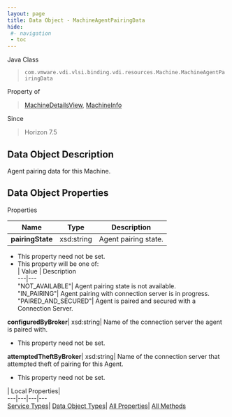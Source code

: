 ```yaml
---
layout: page
title: Data Object - MachineAgentPairingData
hide:
 #- navigation
 - toc
---
```






Java Class  
> `com.vmware.vdi.vlsi.binding.vdi.resources.Machine.MachineAgentPairingData`

Property of  
> [MachineDetailsView](vdi.resources.Machine.MachineDetailsView.md#field_detail), [MachineInfo](vdi.resources.Machine.MachineInfo.md#field_detail)

Since  
> Horizon 7.5


## Data Object Description 

Agent pairing data for this Machine. 

## Data Object Properties

Properties

Name |  Type |  Description   
---|---|---  
**pairingState**|  xsd:string|  Agent pairing state.   


 * This property need not be set.
  * This property will be one of:  
|  Value |  Description   
---|---  
"NOT_AVAILABLE"| Agent pairing state is not available.  
"IN_PAIRING"| Agent pairing with connection server is in progress.  
"PAIRED_AND_SECURED"| Agent is paired and secured with a Connection Server.  

  
**configuredByBroker**|  xsd:string|  Name of the connection server the agent is paired with.   


 * This property need not be set.

  
**attemptedTheftByBroker**|  xsd:string|  Name of the connection server that attempted theft of pairing for this Agent.   


 * This property need not be set.

  
  
  
 | Local Properties|   
---|---|---|---  
[Service Types](index-mo_types.md)| [Data Object Types](index-do_types.md)| [All Properties](index-properties.md)| [All Methods](index-methods.md)  
  
  
